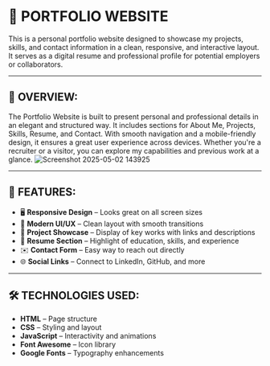 
# 💼 PORTFOLIO WEBSITE

This is a personal portfolio website designed to showcase my projects, skills, and contact information in a clean, responsive, and interactive layout. It serves as a digital resume and professional profile for potential employers or collaborators.

---

## 🧾 OVERVIEW:

The Portfolio Website is built to present personal and professional details in an elegant and structured way. It includes sections for About Me, Projects, Skills, Resume, and Contact. With smooth navigation and a mobile-friendly design, it ensures a great user experience across devices. Whether you're a recruiter or a visitor, you can explore my capabilities and previous work at a glance.
![Screenshot 2025-05-02 143925](https://github.com/user-attachments/assets/f593ee6d-feec-49c1-8f31-2e9e3f740097)

----

## 🚀 FEATURES:

- 🖥️ **Responsive Design** – Looks great on all screen sizes
- 🎨 **Modern UI/UX** – Clean layout with smooth transitions
- 🧠 **Project Showcase** – Display of key works with links and descriptions
- 📄 **Resume Section** – Highlight of education, skills, and experience
- ✉️ **Contact Form** – Easy way to reach out directly
- 🌐 **Social Links** – Connect to LinkedIn, GitHub, and more

---

## 🛠 TECHNOLOGIES USED:

- **HTML** – Page structure
- **CSS** – Styling and layout
- **JavaScript** – Interactivity and animations
- **Font Awesome** – Icon library
- **Google Fonts** – Typography enhancements

